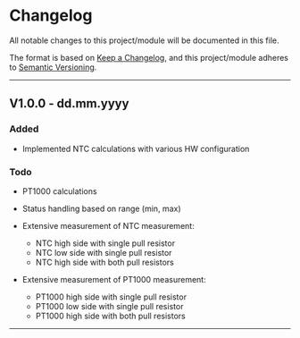 # Changelog
All notable changes to this project/module will be documented in this file.

The format is based on [Keep a Changelog](https://keepachangelog.com/en/1.0.0/),
and this project/module adheres to [Semantic Versioning](https://semver.org/spec/v2.0.0.html).

---
## V1.0.0 - dd.mm.yyyy

### Added
- Implemented NTC calculations with various HW configuration

### Todo
 - PT1000 calculations
 - Status handling based on range (min, max)
 
 - Extensive measurement of NTC measurement:
    - NTC high side with single pull resistor
    - NTC low side with single pull resistor
    - NTC high side with both pull resistors

 - Extensive measurement of PT1000 measurement:
    - PT1000 high side with single pull resistor
    - PT1000 low side with single pull resistor
    - PT1000 high side with both pull resistors


---